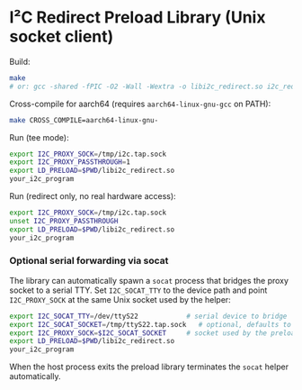 # I²C Redirect Preload Library (Unix socket client)

Build:
```bash
make
# or: gcc -shared -fPIC -O2 -Wall -Wextra -o libi2c_redirect.so i2c_redirect.c -ldl
```

Cross-compile for aarch64 (requires `aarch64-linux-gnu-gcc` on PATH):
```bash
make CROSS_COMPILE=aarch64-linux-gnu-
```

Run (tee mode):
```bash
export I2C_PROXY_SOCK=/tmp/i2c.tap.sock
export I2C_PROXY_PASSTHROUGH=1
export LD_PRELOAD=$PWD/libi2c_redirect.so
your_i2c_program
```

Run (redirect only, no real hardware access):
```bash
export I2C_PROXY_SOCK=/tmp/i2c.tap.sock
unset I2C_PROXY_PASSTHROUGH
export LD_PRELOAD=$PWD/libi2c_redirect.so
your_i2c_program
```

### Optional serial forwarding via socat

The library can automatically spawn a `socat` process that bridges the proxy
socket to a serial TTY.  Set `I2C_SOCAT_TTY` to the device path and point
`I2C_PROXY_SOCK` at the same Unix socket used by the helper:

```bash
export I2C_SOCAT_TTY=/dev/ttyS22            # serial device to bridge
export I2C_SOCAT_SOCKET=/tmp/ttyS22.tap.sock   # optional, defaults to /tmp/ttyS22.tap.sock
export I2C_PROXY_SOCK=$I2C_SOCAT_SOCKET     # socket used by the preload library
export LD_PRELOAD=$PWD/libi2c_redirect.so
your_i2c_program
```

When the host process exits the preload library terminates the `socat`
helper automatically.
